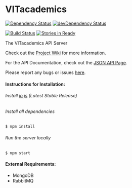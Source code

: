 VITacademics
============

[![Dependency Status](https://david-dm.org/aneesh-neelam/VITacademics.svg)](https://david-dm.org/aneesh-neelam/VITacademics)
[![devDependency Status](https://david-dm.org/aneesh-neelam/VITacademics/dev-status.svg)](https://david-dm.org/aneesh-neelam/VITacademics#info=devDependencies)

[![Build Status](https://semaphoreci.com/api/v1/projects/d25d5145-bbfe-46cd-8b93-32ec54c63140/455852/badge.svg)](https://semaphoreci.com/aneesh-neelam/vitacademics)
[![Stories in Ready](https://badge.waffle.io/aneesh-neelam/VITacademics.png?label=ready&title=Ready)](https://waffle.io/aneesh-neelam/VITacademics)

The VITacademics API Server

Check out the [Project Wiki](https://github.com/aneesh-neelam/VITacademics/wiki) for more information.

For the API Documentation, check out the [JSON API Page](https://github.com/aneesh-neelam/VITacademics/wiki/JSON-API).

Please report any bugs or issues [here](https://github.com/aneesh-neelam/VITacademics/issues).

#### Instructions for Installation:
###### Install [io.js](https://iojs.org/en/index.html) (Latest Stable Release)
###### Install all dependencies
    $ npm install
###### Run the server locally
    $ npm start

#### External Requirements:
* MongoDB
* RabbitMQ
